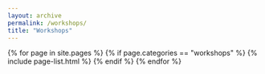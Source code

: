 ```yaml
---
layout: archive
permalink: /workshops/
title: "Workshops"
---
```


<div class="tiles">
{% for page in site.pages  %}
	{% if page.categories == "workshops" %}
	   {% include page-list.html %}
	{% endif %} 
{% endfor %}
</div>
